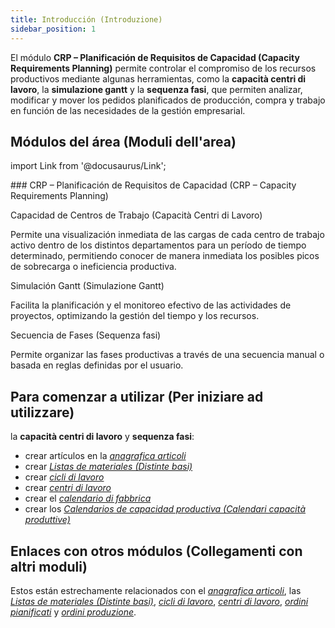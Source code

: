 ```yaml
---
title: Introducción (Introduzione)
sidebar_position: 1
---
```


El módulo **CRP – Planificación de Requisitos de Capacidad (Capacity Requirements Planning)** permite controlar el compromiso de los recursos productivos mediante algunas herramientas, como la **capacità centri di lavoro**, la **simulazione gantt** y la **sequenza fasi**, que permiten analizar, modificar y mover los pedidos planificados de producción, compra y trabajo en función de las necesidades de la gestión empresarial.

## Módulos del área (Moduli dell'area)

import Link from '@docusaurus/Link';

<div className="cardContainer">
    <div className="card">
###     CRP – Planificación de Requisitos de Capacidad (CRP – Capacity Requirements Planning)
        <p><Link to="/docs/planning/capacity-requirements-planning/work-center-capacity" className="bold-link">Capacidad de Centros de Trabajo (Capacità Centri di Lavoro)</Link></p>
        <p>Permite una visualización inmediata de las cargas de cada centro de trabajo activo dentro de los distintos departamentos para un período de tiempo determinado, permitiendo conocer de manera inmediata los posibles picos de sobrecarga o ineficiencia productiva.</p>
        <p><Link to="/docs/planning/capacity-requirements-planning/gantt-visualization/gantt-visualization-intro" className="bold-link">Simulación Gantt (Simulazione Gantt)</Link></p>
        <p>Facilita la planificación y el monitoreo efectivo de las actividades de proyectos, optimizando la gestión del tiempo y los recursos.</p>
        <p><Link to="/docs/planning/capacity-requirements-planning/phase-sequences/phase-sequence-topdown" className="bold-link">Secuencia de Fases (Sequenza fasi)</Link></p>
        <p>Permite organizar las fases productivas a través de una secuencia manual o basada en reglas definidas por el usuario.</p>
    </div>
</div>

## Para comenzar a utilizar (Per iniziare ad utilizzare)

la **capacità centri di lavoro** y **sequenza fasi**:  
- crear artículos en la [*anagrafica articoli*](/docs/erp-home/registers/items/create-new-item)  
- crear [*Listas de materiales (Distinte basi)*](/docs/erp-home/registers/production/bill-of-materials/search-and-insert-assemblies)  
- crear [*cicli di lavoro*](/docs/erp-home/registers/production/routes/new-route)  
- crear [*centri di lavoro*](/docs/erp-home/registers/production/routes/work-center)  
- crear el [*calendario di fabbrica*](/docs/configurations/tables/production/factory-calendar/)  
- crear los [*Calendarios de capacidad productiva (Calendari capacità produttive)*](/docs/configurations/tables/production/productive-capacity-calendar/)  

## Enlaces con otros módulos (Collegamenti con altri moduli)  
Estos están estrechamente relacionados con el [*anagrafica articoli*](/docs/erp-home/registers/items/create-new-item), las [*Listas de materiales (Distinte basi)*](/docs/erp-home/registers/production/bill-of-materials/search-and-insert-assemblies), [*cicli di lavoro*](/docs/erp-home/registers/production/routes/new-route), [*centri di lavoro*](/docs/erp-home/registers/production/routes/work-center), [*ordini pianificati*](/docs/planning/ms-master-scheduling/planned-orders/search-planned-orders) y [*ordini produzione*](/docs/production/pp-production-in-progress/production-orders/search-production-orders).